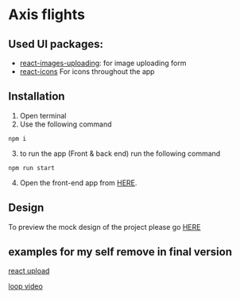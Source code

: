 # Axis flights

## Used UI packages:

- [react-images-uploading](https://www.npmjs.com/package/react-images-uploading): for image uploading form
- [react-icons](https://www.npmjs.com/package/react-icons) For icons throughout the app

## Installation

1. Open terminal
2. Use the following command

```shell
npm i
```

3. to run the app (Front & back end) run the following command

```shell
npm run start
```

4. Open the front-end app from [HERE](http://localhost:5001/).

## Design

To preview the mock design of the project please go [HERE](https://excalidraw.com/#json=1khKUGkPXCCThRYMDYCfg,jUzNpKJuQGPWHkkKyfryQw)

## examples for my self remove in final version

[react upload](https://codesandbox.io/p/sandbox/react-images-uploading-demo-typescript-forked-87kvdp?file=%2Fsrc%2FApp.tsx%3A14%2C15-14%2C24)

[loop video](https://developer.mozilla.org/en-US/docs/Web/HTML/Element/video#loop)
